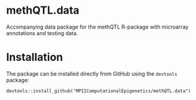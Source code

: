 # methQTL.data
Accompanying data package for the methQTL R-package with microarray annotations and testing data.

# Installation
The package can be installed directly from GitHub using the ```devtools``` package:

```{r}
devtools::install_github("MPIIComputationalEpigenetics/methQTL.data")
```
